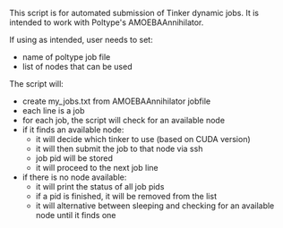 This script is for automated submission of Tinker dynamic jobs.
It is intended to work with Poltype's AMOEBAAnnihilator.


If using as intended, user needs to set:                          
- name of poltype job file                                                     
- list of nodes that can be used

                        
The script will:                                                  
- create my_jobs.txt from AMOEBAAnnihilator jobfile
- each line is a job                                              
- for each job, the script will check for an available node
- if it finds an available node:
  -  it will decide which tinker to use (based on CUDA version)
  - it will then submit the job to that node via ssh
  - job pid will be stored
  - it will proceed to the next job line
- if there is no node available:
  - it will print the status of all job pids
  - if a pid is finished, it will be removed from the list
  - it will alternative between sleeping and checking for an available node until it finds one
